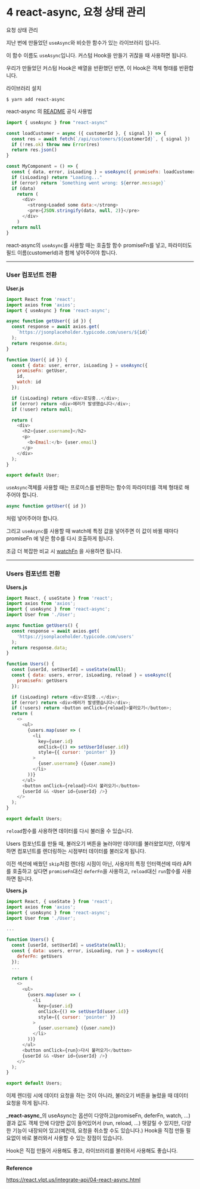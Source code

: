 # 4 react-async, 요청 상태 관리

요청 상태 관리

지난 번에 만들었던 `useAsync`와 비슷한 함수가 있는 라이브러리 입니다.

이 함수 이름도 `useAsync`입니다. 커스텀 Hook을 만들기 귀찮을 때 사용하면 됩니다.

우리가 만들었던 커스텀 Hook은 배열을 반환했던 반면, 이 Hook은 객체 형태를 반환합니다.



라이브러리 설치

```
$ yarn add react-async
```



react-async 의 [README](https://github.com/ghengeveld/react-async) 공식 사용법

```javascript
import { useAsync } from "react-async"

const loadCustomer = async ({ customerId }, { signal }) => {
  const res = await fetch(`/api/customers/${customerId}`, { signal })
  if (!res.ok) throw new Error(res)
  return res.json()
}

const MyComponent = () => {
  const { data, error, isLoading } = useAsync({ promiseFn: loadCustomer, customerId: 1 })
  if (isLoading) return "Loading..."
  if (error) return `Something went wrong: ${error.message}`
  if (data)
    return (
      <div>
        <strong>Loaded some data:</strong>
        <pre>{JSON.stringify(data, null, 2)}</pre>
      </div>
    )
  return null
}

```

react-async의 `useAsync`를 사용할 때는 호출할 함수 promiseFn를 넣고, 파라미터도 필드 이름(customerId)과 함께 넣어주어야 합니다. 



---

### User 컴포넌트 전환



**User.js**

```javascript
import React from 'react';
import axios from 'axios';
import { useAsync } from 'react-async';

async function getUser({ id }) {
  const response = await axios.get(
    `https://jsonplaceholder.typicode.com/users/${id}`
  );
  return response.data;
}

function User({ id }) {
  const { data: user, error, isLoading } = useAsync({
    promiseFn: getUser,
    id,
    watch: id
  });

  if (isLoading) return <div>로딩중..</div>;
  if (error) return <div>에러가 발생했습니다</div>;
  if (!user) return null;

  return (
    <div>
      <h2>{user.username}</h2>
      <p>
        <b>Email:</b> {user.email}
      </p>
    </div>
  );
}

export default User;

```

`useAsync`객체를 사용할 때는 프로미스를 반환하는 함수의 파라미터를 객체 형태로 해주어야 합니다.

```javascript
async function getUser({ id })
```

처럼 넣어주어야 합니다.

그리고 `useAsync`를 사용할 때 watch에 특정 값을 넣어주면 이 값이 바뀔 때마다 promiseFn 에 넣은 함수를 다시 호출하게 됩니다.

조금 더 복잡한 비교 시 [watchFn](https://github.com/ghengeveld/react-async#watchfn) 을 사용하면 됩니다.



---

### Users 컴포넌트 전환

**Users.js**

```javascript
import React, { useState } from 'react';
import axios from 'axios';
import { useAsync } from 'react-async';
import User from './User';

async function getUsers() {
  const response = await axios.get(
    'https://jsonplaceholder.typicode.com/users'
  );
  return response.data;
}

function Users() {
  const [userId, setUserId] = useState(null);
  const { data: users, error, isLoading, reload } = useAsync({
    promiseFn: getUsers
  });

  if (isLoading) return <div>로딩중..</div>;
  if (error) return <div>에러가 발생했습니다</div>;
  if (!users) return <button onClick={reload}>불러오기</button>;
  return (
    <>
      <ul>
        {users.map(user => (
          <li
            key={user.id}
            onClick={() => setUserId(user.id)}
            style={{ cursor: 'pointer' }}
          >
            {user.username} ({user.name})
          </li>
        ))}
      </ul>
      <button onClick={reload}>다시 불러오기</button>
      {userId && <User id={userId} />}
    </>
  );
}

export default Users;
```



`reload`함수를 사용하면 데이터를 다시 불러올 수 있습니다.

Users 컴포넌트를 만들 때, 불러오기 버튼을 눌러야만 데이터를 불러왔었지만, 이렇게 하면 컴포넌트를 렌더링하는 시점부터 데이터를 불러오게 됩니다.

이전 섹션에 배웠던 `skip`처럼 렌더링 시점이 아닌, 사용자의 특정 인터랙션에 따라 API를 호출하고 싶다면 `promiseFn`대신 `deferFn`을 사용하고, `reload`대신 `run`함수를 사용하면 됩니다.



**Users.js**

```javascript
import React, { useState } from 'react';
import axios from 'axios';
import { useAsync } from 'react-async';
import User from './User';

...

function Users() {
  const [userId, setUserId] = useState(null);
  const { data: users, error, isLoading, run } = useAsync({
    deferFn: getUsers
  });
  ...

  return (
    <>
      <ul>
        {users.map(user => (
          <li
            key={user.id}
            onClick={() => setUserId(user.id)}
            style={{ cursor: 'pointer' }}
          >
            {user.username} ({user.name})
          </li>
        ))}
      </ul>
      <button onClick={run}>다시 불러오기</button>
      {userId && <User id={userId} />}
    </>
  );
}

export default Users;
```

이제 렌더링 시에 데이터 요청을 하는 것이 아니라, 불러오기 버튼을 눌렀을 때 데이터 요청을 하게 됩니다.



_**react-async**_의 useAsync는 옵션이 다양하고(promiseFn, deferFn, watch, ...) 결과 값도 객체 안에 다양한 값이 들어있어서 (run, reload, ...) 헷갈릴 수 있지만, 다양한 기능이 내장되어 있고(예컨데, 요청을 취소할 수도 있습니다.) Hook을 직접 만들 필요없이 바로 불러와서 사용할 수 있는 장점이 있습니다.



Hook은 직접 만들어 사용해도 좋고, 라이브러리를 불러와서 사용해도 좋습니다.



---

**Reference**

https://react.vlpt.us/integrate-api/04-react-async.html